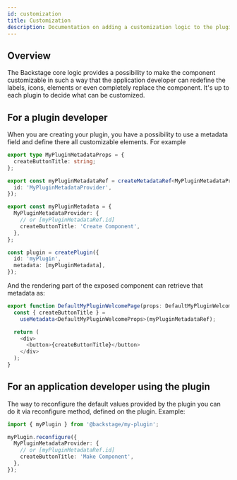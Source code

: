 ```yaml
---
id: customization
title: Customization
description: Documentation on adding a customization logic to the plugin
---
```


## Overview

The Backstage core logic provides a possibility to make the component customizable in such a way that the application
developer can redefine the labels, icons, elements or even completely replace the component. It's up to each plugin
to decide what can be customized.

## For a plugin developer

When you are creating your plugin, you have a possibility to use a metadata field and define there all
customizable elements. For example

```typescript jsx
export type MyPluginMetadataProps = {
  createButtonTitle: string;
};

export const myPluginMetadataRef = createMetadataRef<MyPluginMetadataProps>({
  id: 'MyPluginMetadataProvider',
});

export const myPluginMetadata = {
  MyPluginMetadataProvider: {
    // or [myPluginMetadataRef.id]
    createButtonTitle: 'Create Component',
  },
};

const plugin = createPlugin({
  id: 'myPlugin',
  metadata: [myPluginMetadata],
});
```

And the rendering part of the exposed component can retrieve that metadata as:

```typescript jsx
export function DefaultMyPluginWelcomePage(props: DefaultMyPluginWelcomeProps) {
  const { createButtonTitle } =
    useMetadata<DefaultMyPluginWelcomeProps>(myPluginMetadataRef);

  return (
    <div>
      <button>{createButtonTitle}</button>
    </div>
  );
}
```

## For an application developer using the plugin

The way to reconfigure the default values provided by the plugin you can do it via reconfigure method, defined on the
plugin. Example:

```typescript jsx
import { myPlugin } from '@backstage/my-plugin';

myPlugin.reconfigure({
  MyPluginMetadataProvider: {
    // or [myPluginMetadataRef.id]
    createButtonTitle: 'Make Component',
  },
});
```
